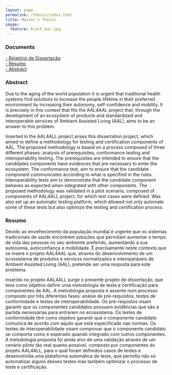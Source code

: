 ```yaml
---
layout: page
permalink: /thesis/index.html
title: Master's Thesis
image:
  feature: black_bar.jpg
---
```


###  Documents
<a href="../thesis/MIEIC_BRUNO_LIMA.pdf"><i class="icon-pdf"></i> - Relatório de Dissertação </a> <br/>
<a href="../thesis/BRUNO_LIMA_RESUMO_PT.pdf"><i class="icon-pdf"></i> - Resumo </a> <br/>
<a href="../thesis/BRUNO_LIMA_RESUMO_EN.pdf"><i class="icon-pdf"></i> - Abstract </a> <br/>


### Abstract

<p>Due to the aging of the world population it is urgent that traditional health systems find solutions to increase the people lifetime in their preferred environment by increasing their autonomy, self-confidence and mobility. It is precisely in this context that fits the AAL4AAL project that, through the development of an ecosystem of products and standardized and interoperable services of Ambient Assisted Living (AAL), aims to be an answer to this problem.</p>
<p>Inserted in the AAL4ALL project arises this dissertation project, which aimed to define a methodology for testing and certification components of AAL. The proposed methodology is based on a process composed of three different phases: analysis of prerequisites, conformance testing and interoperability testing. The prerequisites are intended to ensure that the candidates components have evidences that are necessary to enter the ecosystem. The conformance test, aim to ensure that the candidate component communicates according to what is specified in the rules. Interoperability tests aim to demonstrate that the candidate component behaves as expected when integrated with other components. 
The proposed methodology was validated in a pilot scenario, composed of components of AAL4ALL project, for which test cases were defined. Was also set up an automatic testing platform, which allowed not only automate some of these tests but also optimize the testing and certification process.</p>


### Resumo


<p>Devido ao envelhecimento da população mundial é urgente que os sistemas tradicionais de saúde encontrem soluções que permitam aumentar o tempo de vida das pessoas no seu ambiente preferido, aumentando a sua autonomia, autoconfiança e mobilidade. É precisamente neste contexto que se insere o projeto AAL4AAL que, através do desenvolvimento de um ecossistema de produtos e serviços normalizados e interoperáveis de Ambient Assisted Living (AAL), pretende ser uma resposta para este problema.</p>
<p>Inserido no projeto AAL4ALL surge o presente projeto de dissertação, que teve como objetivo definir uma metodologia de teste e certificação para componentes de AAL. A metodologia proposta é assente num processo composto por três diferentes fases: anáise de pré-requisitos, testes de conformidade e testes de interoperabilidade. Os pré-requistos visam garantir que os componentes candidatos possuem evidências que são à partida necessárias para entrarem no ecossistema. Os testes de conformidade têm como objetivo garantir que o componente candidato comunica de acordo com aquilo que está especificado nas normas. Os testes de interoperabilidade visam comprovar que o componente candidato se comporta como é esperado quando integrado com outros componentes. 
A metodologia proposta foi ainda alvo de uma validação através de um cenário piloto tão real quanto possível, composto por componentes do projeto AAL4ALL, para o qual foram definidos casos de testes e desenvolvida uma plataforma automática de teste, que permitiu não só automatizar alguns desses testes mas também optimizar o processo de teste e certificação. </p>





